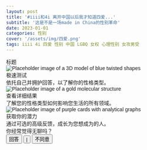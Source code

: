 ```yaml
---
layout: post
title: '#iiii和4i 离开中国以后我才知道四爱...'
subtitle: '这是不是一场made in China的性别革命'
date: 2023-01-01
categories: 性别
cover: '/assets/img/四爱.png'
tags: iiii 4i 四爱 性别 中国 LGBQ 女权 心理性别 女攻男受 
---
```


<!DOCTYPE html>
<html lang="zh-CN">

<head>
    <meta charset="UTF-8">
    <meta name="viewport" content="width=device-width, initial-scale=1.0">
    <title>Web Page</title>
    <script src="https://cdn.tailwindcss.com"></script>
    <link href="https://fonts.googleapis.com/css?family=Noto+Sans+SC:400,500,700&display=swap" rel="stylesheet">
    <link rel="stylesheet" href="https://cdnjs.cloudflare.com/ajax/libs/font-awesome/5.15.3/css/all.min.css">
    <style>
        body {
            font-family: 'Noto Sans SC', sans-serif;
        }
    </style>
</head>

<body>
    <div class="bg-green-400 py-20">
        <div class="max-w-6xl mx-auto px-4">
            <div class="text-center text-white text-4xl mb-10">标题</div>
            <div class="flex justify-center space-x-10">
                <div class="bg-white p-6 rounded-lg shadow-lg">
                    <img src="https://placehold.co/100x100" alt="Placeholder image of a 3D model of blue twisted shapes" class="mb-4">
                    <div class="text-gray-700 text-base mb-4">极速测试</div>
                    <div class="text-gray-500 text-sm">依托自己并拥护回答，以了解你的性格类型。</div>
                </div>
                <div class="bg-white p-6 rounded-lg shadow-lg">
                    <img src="https://placehold.co/100x100" alt="Placeholder image of a gold molecular structure" class="mb-4">
                    <div class="text-gray-700 text-base mb-4">查看详细结果</div>
                    <div class="text-gray-500 text-sm">了解您的性格类型如何影响您生活的所有领域。</div>
                </div>
                <div class="bg-white p-6 rounded-lg shadow-lg">
                    <img src="https://placehold.co/100x100" alt="Placeholder image of purple cards with analytical graphs" class="mb-4">
                    <div class="text-gray-700 text-base mb-4">获取你的潜力</div>
                    <div class="text-gray-500 text-sm">通过可选的高级反馈，成长为您想成为的人。</div>
                </div>
            </div>
        </div>
    </div>
    <div class="py-10">
        <div class="max-w-6xl mx-auto px-4 text-center">
            <div class="flex justify-center space-x-2 mb-4">
                <div class="w-3 h-3 bg-green-300 rounded-full"></div>
                <div class="w-3 h-3 bg-green-300 rounded-full"></div>
                <div class="w-3 h-3 bg-green-300 rounded-full"></div>
                <div class="w-3 h-3 bg-green-500 rounded-full"></div>
                <div class="w-3 h-3 bg-green-300 rounded-full"></div>
                <div class="w-3 h-3 bg-green-300 rounded-full"></div>
            </div>
            <div class="text-gray-500">你经常觉得无聊吗？</div>
        </div>
    </div>
    <div class="py-4 bg-gray-100">
        <div class="max-w-6xl mx-auto px-4 text-center">
            <button class="text-green-600">回答</button>
            <button class="text-gray-500 mx-2">|</button>
            <button class="text-gray-500">不同意</button>
        </div>
    </div>
    
</body>

</html>

